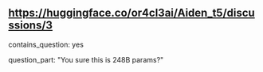 ## https://huggingface.co/or4cl3ai/Aiden_t5/discussions/3

contains_question: yes

question_part: "You sure this is 248B params?"